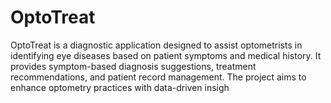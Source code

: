 # OptoTreat
OptoTreat is a diagnostic application designed to assist optometrists in identifying eye diseases based on patient symptoms and medical history. It provides symptom-based diagnosis suggestions, treatment recommendations, and patient record management. The project aims to enhance optometry practices with data-driven insigh
